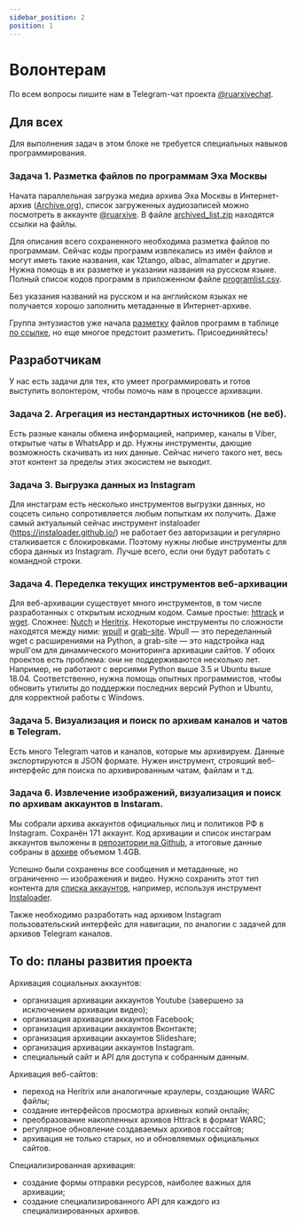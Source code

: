 ```yaml
---
sidebar_position: 2
position: 1
---
```


# Волонтерам

По всем вопросы пишите нам в Telegram-чат проекта [@ruarxivechat](https://t.me/ruarxivechat).


## Для всех

Для выполнения задач в этом блоке не требуется специальных навыков программирования.

### Задача 1. Разметка файлов по программам Эха Москвы

Начата параллельная загрузка медиа архива Эха Москвы в Интернет-архив ([Archive.org](https://archive.org/)), список загруженных аудиозаписей можно посмотреть в аккаунте [@ruarxive](https://archive.org/details/@ruarxive). В файле [archived_list.zip](https://t.me/ruarxive/29) находятся ссылки на файлы.

Для описания всего сохраненного необходима разметка файлов по программам. Сейчас коды программ извлекались из имён файлов и могут иметь такие названия, как 12tango, albac, almamater и другие. Нужна помощь в их разметке и указании названия на русском языке. Полный список кодов программ в приложенном файле [programlist.csv](https://t.me/ruarxive/29).

Без указания названий на русском и на английском языках не получается хорошо заполнить метаданные в Интернет-архиве.

Группа энтузиастов уже начала [разметку](https://t.me/ruarxive/28?comment=966) файлов программ в таблице [по ссылке](https://docs.google.com/spreadsheets/d/1RP6mcKuFkuzuHUHELjJ6hWmpB0vCJZrW7X5Zhs78TYk/edit?usp=sharing), но еще многое предстоит разметить. Присоединяйтесь!


## Разработчикам

У нас есть задачи для тех, кто умеет программировать и готов выступить волонтером, чтобы помочь нам в процессе архивации.

### Задача 2. Агрегация из нестандартных источников (не веб).
Есть разные каналы обмена информацией, например, каналы в Viber, открытые чаты в WhatsApp и др. Нужны инструменты, дающие возможность скачивать из них данные. Сейчас ничего такого нет, весь этот контент за пределы этих экосистем не выходит.


### Задача 3. Выгрузка данных из Instagram
Для инстаграм есть несколько инструментов выгрузки данных, но соцсеть сильно сопротивляется любым попыткам их получить. Даже самый актуальный сейчас инструмент instaloader (https://instaloader.github.io/) не работает без авторизации и регулярно сталкивается с блокировками. Поэтому нужны любые инструменты для сбора данных из Instagram. Лучше всего, если они будут работать с командной строки.


### Задача 4. Переделка текущих инструментов веб-архивации
Для веб-архивации существует много инструментов, в том числе разработанных с открытым исходным кодом. Самые простые: [httrack](https://www.httrack.com/) и [wget](https://www.gnu.org/software/wget/). Сложнее: [Nutch](https://nutch.apache.org/) и [Heritrix](https://github.com/internetarchive/heritrix3/releases). Некоторые инструменты по сложности находятся между ними: [wpull](https://github.com/ArchiveTeam/wpull) и [grab-site](https://github.com/ArchiveTeam/grab-site). Wpull — это переделанный wget с расширениями на Python, а grab-site — это надстройка над wpull'ом для динамического мониторинга архивации сайтов. У обоих проектов есть проблема: они не поддерживаются несколько лет. Например, не работают с версиями Python выше 3.5 и Ubuntu выше 18.04. Соответственно, нужна помощь опытных программистов, чтобы обновить утилиты до поддержки последних версий Python и Ubuntu, для корректной работы с Windows.


### Задача 5. Визуализация и поиск по архивам каналов и чатов в Telegram.
Есть много Telegram чатов и каналов, которые мы архивируем. Данные экспортируются в JSON формате. Нужен инструмент, строящий веб-интерфейс для поиска по архивированным чатам, файлам и т.д.


### Задача 6. Извлечение изображений, визуализация и поиск по архивам аккаунтов в Instaram.

Мы собрали архива аккаунтов официальных лиц и политиков РФ в Instagram. Сохранён 171 аккаунт. Код архивации и список инстаграм аккаунтов выложены в [репозитории на Github](https://github.com/ruarxive/rugovinstagrams), а итоговые данные собраны в [архиве](https://cdn.ruarxive.org/public/webcollect2022/govinst2022/_govinstagrams_20220325.zip) объемом 1.4GB.

Успешно были сохранены все сообщения и метаданные, но ограниченно — изображения и видео. Нужно сохранить этот тип контента для [списка аккаунтов](https://github.com/ruarxive/rugovinstagrams/blob/main/instagram.csv), например, используя инструмент [Instaloader](https://instaloader.github.io/).

Также необходимо разработать над архивом Instagram пользовательский интерфейс для навигации, по аналогии с задачей для архивов Telegram каналов.


## To do: планы развития проекта

Архивация социальных аккаунтов:
- организация архивации аккаунтов Youtube (завершено за исключением архивации видео);
- организация архивации аккаунтов Facebook;
- организация архивации аккаунтов Вконтакте;
- организация архивации аккаунтов Slideshare;
- организация архивации аккаунтов Instagram.
- специальный сайт и API для доступа к собранным данным.

Архивация веб-сайтов:
- переход на Heritrix или аналогичные краулеры, создающие WARC файлы;
- создание интерфейсов просмотра архивных копий онлайн;
- преобразование накопленных архивов Httrack в формат WARC;
- регулярное обновление создаваемых архивов госсайтов;
- архивация не только старых, но и обновляемых официальных сайтов.

Специализированная архивация:
- создание формы отправки ресурсов, наиболее важных для архивации;
- создание специализированного API для каждого из специализированных архивов.

